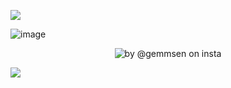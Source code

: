 
![](https://komarev.com/ghpvc/?username=foullegacy&color=54867a&label=fell+into+the+abyss&base=1000&style=flat-square&aligncenter)

![image](https://github.com/user-attachments/assets/2bd19254-ea7f-4cab-aa61-6dae2283ab24)




<p align="center">
  <img src=https://i.imgur.com/tjjNKXT.png?raw=true" alt="by @gemmsen on insta"/>
</p>



 
![](https://64.media.tumblr.com/ec940c88e09676e3c01179fb1b890d27/c243344683919d4c-53/s2048x3072/4e4a394553755d22e57f40a0a65ee3613d8691c2.pnj)  
                                   
